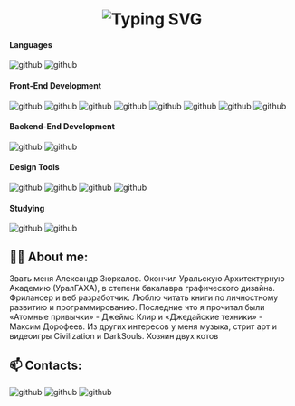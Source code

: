 <div align="center">
  <!--     <img src="https://media.giphy.com/media/M9gbBd9nbDrOTu1Mqx/giphy.gif" width="150"/> -->
    <h1>
        <img src="https://readme-typing-svg.herokuapp.com?font=Jetbrains+mono&size=28&duration=3500&color=FFF&center=true&vCenter=true&width=450&lines=Hi+👋..;I'm+Alex,+designer..;..and+web+developer;Wellcome+to+my+Github!+🤖+;" alt="Typing SVG"/>
    </h1>
</div>

#### Languages

![github](https://img.shields.io/badge/JavaScript-262627?style=for-the-badge&logo=JavaScript&logoColor=#FFCE00) ![github](https://img.shields.io/badge/TypeScript-186BFF?style=for-the-badge&logo=TypeScript&logoColor=white) 

#### Front-End Development

![github](https://img.shields.io/badge/html5-262627?style=for-the-badge&logo=html5&logoColor=E34F26)
![github](https://img.shields.io/badge/sass-262627?style=for-the-badge&logo=sass&logoColor=E6526F)
![github](https://img.shields.io/badge/css3-186BFF?style=for-the-badge&logo=css3&logoColor=white)
![github](https://img.shields.io/badge/React-186BFF?style=for-the-badge&logo=React&logoColor=white)
![github](https://img.shields.io/badge/Redux-186BFF?style=for-the-badge&logo=Redux&logoColor=white)
![github](https://img.shields.io/badge/mui-186BFF?style=for-the-badge&logo=mui&logoColor=white)
![github](https://img.shields.io/badge/webpack-186BFF?style=for-the-badge&logo=webpack&logoColor=white)
![github](https://img.shields.io/badge/jest-262627?style=for-the-badge&logo=jest&logoColor=C21325)

#### Backend-End Development

![github](https://img.shields.io/badge/nestjs-262627?style=for-the-badge&logo=nestjs&logoColor=E0234E)
![github](https://img.shields.io/badge/mongodb-262627?style=for-the-badge&logo=mongodb&logoColor=47A248)

#### Design Tools

![github](https://img.shields.io/badge/photoshop-262627?style=for-the-badge&logo=adobephotoshop&logoColor=186BFF)
![github](https://img.shields.io/badge/illustrator-262627?style=for-the-badge&logo=adobeillustrator&logoColor=FF9A00)
![github](https://img.shields.io/badge/figma-262627?style=for-the-badge&logo=figma&logoColor=white)
![github](https://img.shields.io/badge/tilda-262627?style=for-the-badge&logo=tildapublishing&logoColor=white)

#### Studying

![github](https://img.shields.io/badge/webgpu-186BFF?style=for-the-badge&logo=webgpu&logoColor=white)
![github](https://img.shields.io/badge/threejs-262627?style=for-the-badge&logo=threedotjs&logoColor=white)

## 👨‍💻 About me:
Звать меня Александр Зюркалов. Окончил Уральскую Архитектурную Академию (УралГАХА), в степени бакалавра графического дизайна. Фрилансер и веб разработчик.
Люблю читать книги по личностному развитию и программированию. 
Последние что я прочитал были «Атомные привычки» - Джеймс Клир и «Джедайские техники» - Максим Дорофеев.
Из других интересов у меня музыка, стрит арт и видеоигры Civilization и DarkSouls. Хозяин двух котов

## 📫 Contacts: 

![github](https://img.shields.io/badge/telegram-186BFF?style=for-the-badge&logo=telegram&logoColor=white)
![github](https://img.shields.io/badge/gmail-262627?style=for-the-badge&logo=gmail&logoColor=EA4335)
![github](https://img.shields.io/badge/pinterest-262627?style=for-the-badge&logo=pinterest&logoColor=BD081C)
